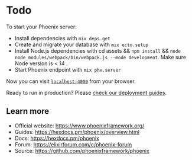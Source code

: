 # Todo

To start your Phoenix server:

  * Install dependencies with `mix deps.get`
  * Create and migrate your database with `mix ecto.setup`
  * Install Node.js dependencies with cd assets && `npm install` && `node node_modules/webpack/bin/webpack.js --mode development`. Make sure Node version is < 14 .
  * Start Phoenix endpoint with `mix phx.server`

Now you can visit [`localhost:4000`](http://localhost:4000) from your browser.

Ready to run in production? Please [check our deployment guides](https://hexdocs.pm/phoenix/deployment.html).

## Learn more

  * Official website: https://www.phoenixframework.org/
  * Guides: https://hexdocs.pm/phoenix/overview.html
  * Docs: https://hexdocs.pm/phoenix
  * Forum: https://elixirforum.com/c/phoenix-forum
  * Source: https://github.com/phoenixframework/phoenix
